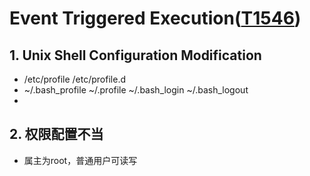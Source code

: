 # Event Triggered Execution([T1546](https://attack.mitre.org/techniques/T1546/))

## 1. Unix Shell Configuration Modification

-  /etc/profile   /etc/profile.d
-  ~/.bash_profile  ~/.profile  ~/.bash_login ~/.bash_logout
-  

## 2. 权限配置不当
 - 属主为root，普通用户可读写

